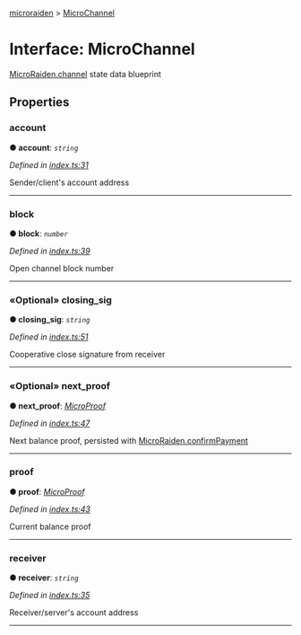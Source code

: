 [microraiden](../README.md) > [MicroChannel](../interfaces/microchannel.md)



# Interface: MicroChannel


[MicroRaiden.channel](../classes/microraiden.md#channel) state data blueprint


## Properties
<a id="account"></a>

###  account

**●  account**:  *`string`* 

*Defined in [index.ts:31](https://github.com/raiden-network/microraiden/blob/ec070e7/microraiden/microraiden/webui/microraiden/src/index.ts#L31)*



Sender/client's account address




___

<a id="block"></a>

###  block

**●  block**:  *`number`* 

*Defined in [index.ts:39](https://github.com/raiden-network/microraiden/blob/ec070e7/microraiden/microraiden/webui/microraiden/src/index.ts#L39)*



Open channel block number




___

<a id="closing_sig"></a>

### «Optional» closing_sig

**●  closing_sig**:  *`string`* 

*Defined in [index.ts:51](https://github.com/raiden-network/microraiden/blob/ec070e7/microraiden/microraiden/webui/microraiden/src/index.ts#L51)*



Cooperative close signature from receiver




___

<a id="next_proof"></a>

### «Optional» next_proof

**●  next_proof**:  *[MicroProof](microproof.md)* 

*Defined in [index.ts:47](https://github.com/raiden-network/microraiden/blob/ec070e7/microraiden/microraiden/webui/microraiden/src/index.ts#L47)*



Next balance proof, persisted with [MicroRaiden.confirmPayment](../classes/microraiden.md#confirmpayment)




___

<a id="proof"></a>

###  proof

**●  proof**:  *[MicroProof](microproof.md)* 

*Defined in [index.ts:43](https://github.com/raiden-network/microraiden/blob/ec070e7/microraiden/microraiden/webui/microraiden/src/index.ts#L43)*



Current balance proof




___

<a id="receiver"></a>

###  receiver

**●  receiver**:  *`string`* 

*Defined in [index.ts:35](https://github.com/raiden-network/microraiden/blob/ec070e7/microraiden/microraiden/webui/microraiden/src/index.ts#L35)*



Receiver/server's account address




___


